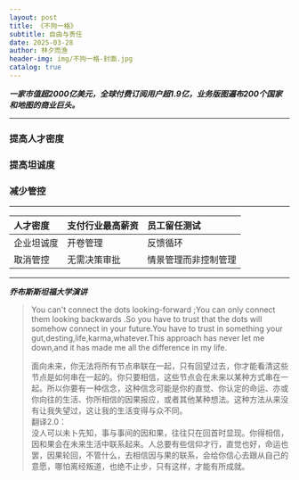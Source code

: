 ```yaml
---
layout: post
title: 《不拘一格》
subtitle: 自由与责任
date: 2025-03-28
author: 林夕而渔
header-img: img/不拘一格-封面.jpg
catalog: true
---
```

  
***一家市值超2000亿美元，全球付费订阅用户超1.9亿，业务版图遍布200个国家和地图的商业巨头。***   

---

### 提高人才密度
### 提高坦诚度
### 减少管控  
 
---

| 人才密度        | 支付行业最高薪资 | 员工留任测试 |
| :--------------| :----------------| :------------|
| 企业坦诚度      | 开卷管理         | 反馈循环     |
| 取消管控        | 无需决策审批     | 情景管理而非控制管理 |

---


***乔布斯斯坦福大学演讲***  

>You can't connect the dots looking-forward ;You can only connect them looking backwards .So you have to trust that the dots will somehow connect in your future.You have to trust in something your gut,desting,life,karma,whatever.This approach has never let me down,and it has made me all the difference in my life.  
>
>面向未来，你无法将所有节点串联在一起，只有回望过去，你才能看清这些节点是如何串在一起的。你只要相信，这些节点会在未来以某种方式串在一起。所以你要有一种信念，这种信念可能是你的直觉、你认定的命运、亦或你向往的生活、你所相信的因果报应，或者其他某种想法。这种方法从来没有让我失望过，这让我的生活变得与众不同。  
>翻译2.0：  
>没人可以未卜先知，事与事间的因和果，往往只在回首时显现。你得相信，因和果会在未来生活中联系起来。人总要有些信仰才行，直觉也好，命运也罢，因果轮回，不管什么，去相信因与果的联系，会给你信心去跟从自己的意愿，哪怕离经叛道，也绝不止步，只有这样，才能有所成就。





